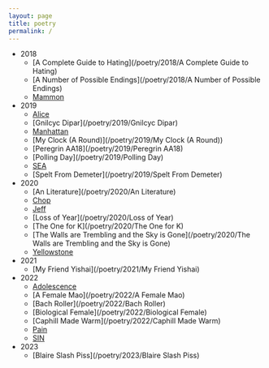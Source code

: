 ```yaml
---
layout: page
title: poetry
permalink: /
---
```


- 2018
  - [A Complete Guide to Hating](/poetry/2018/A Complete Guide to Hating)
  - [A Number of Possible Endings](/poetry/2018/A Number of Possible Endings)
  - [Mammon](/poetry/2018/Mammon)
- 2019
  - [Alice](/poetry/2019/Alice)
  - [Gnilcyc Dipar](/poetry/2019/Gnilcyc Dipar)
  - [Manhattan](/poetry/2019/Manhattan)
  - [My Clock (A Round)](/poetry/2019/My Clock (A Round))
  - [Peregrin AA18](/poetry/2019/Peregrin AA18)
  - [Polling Day](/poetry/2019/Polling Day)
  - [SEA](/poetry/2019/SEA)
  - [Spelt From Demeter](/poetry/2019/Spelt From Demeter)
- 2020
  - [An Literature](/poetry/2020/An Literature)
  - [Chop](/poetry/2020/Chop)
  - [Jeff](/poetry/2020/Jeff)
  - [Loss of Year](/poetry/2020/Loss of Year)
  - [The One for K](/poetry/2020/The One for K)
  - [The Walls are Trembling and the Sky is Gone](/poetry/2020/The Walls are Trembling and the Sky is Gone)
  - [Yellowstone](/poetry/2020/Yellowstone)
- 2021
  - [My Friend Yishai](/poetry/2021/My Friend Yishai)
- 2022
  - [Adolescence](/poetry/2022/Adolescence)
  - [A Female Mao](/poetry/2022/A Female Mao)
  - [Bach Roller](/poetry/2022/Bach Roller)
  - [Biological Female](/poetry/2022/Biological Female)
  - [Caphill Made Warm](/poetry/2022/Caphill Made Warm)
  - [Pain](/poetry/2022/Pain)
  - [SIN](/poetry/2022/SIN)
- 2023
  - [Blaire Slash Piss](/poetry/2023/Blaire Slash Piss)

